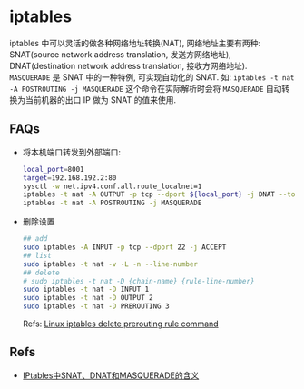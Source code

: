# iptables
iptables 中可以灵活的做各种网络地址转换(NAT), 网络地址主要有两种: SNAT(source network address translation, 发送方网络地址), DNAT(destination network address translation, 接收方网络地址).   
`MASQUERADE` 是 SNAT 中的一种特例, 可实现自动化的 SNAT. 如: `iptables -t nat -A POSTROUTING -j MASQUERADE` 这个命令在实际解析时会将 `MASQUERADE` 自动转换为当前机器的出口 IP 做为 SNAT 的值来使用.    


## FAQs
* 将本机端口转发到外部端口:   
    ```bash  
    local_port=8001
    target=192.168.192.2:80
    sysctl -w net.ipv4.conf.all.route_localnet=1
    iptables -t nat -A OUTPUT -p tcp --dport ${local_port} -j DNAT --to-destination ${target}  
    iptables -t nat -A POSTROUTING -j MASQUERADE

    ```
    
* 删除设置
    ```bash
    ## add
    sudo iptables -A INPUT -p tcp --dport 22 -j ACCEPT
    ## list 
    sudo iptables -t nat -v -L -n --line-number
    ## delete
    # sudo iptables -t nat -D {chain-name} {rule-line-number}
    sudo iptables -t nat -D INPUT 1
    sudo iptables -t nat -D OUTPUT 2
    sudo iptables -t nat -D PREROUTING 3
    ```    
    
    Refs: [Linux iptables delete prerouting rule command](https://www.cyberciti.biz/faq/linux-iptables-delete-prerouting-rule-command/)

## Refs
* [IPtables中SNAT、DNAT和MASQUERADE的含义](https://blog.csdn.net/jk110333/article/details/8229828)    

